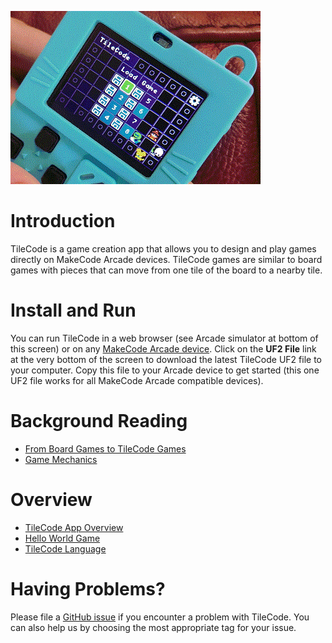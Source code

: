 [![TileCode](pics/meowbit.gif)](https://microsoft.github.io/tilecode/)

# Introduction

TileCode is a game creation app that allows you to design and play games directly on MakeCode Arcade devices. 
TileCode games are similar to board games with pieces that can move from one tile of the board to a nearby tile. 

# Install and Run

You can run TileCode in a web browser (see Arcade simulator at bottom of this screen) or 
on any [MakeCode Arcade device](https://arcade.makecode.com/hardware). Click on
the **UF2 File** link at the very bottom of the screen to download the latest TileCode
UF2 file to your computer. Copy this file to your Arcade device to get started (this
one UF2 file works for all MakeCode Arcade compatible devices).

# Background Reading

* [From Board Games to TileCode Games](board)
* [Game Mechanics](mechanics)

# Overview

* [TileCode App Overview](tilecodeapp)
* [Hello World Game](helloworld)
* [TileCode Language](language)

# Having Problems?

Please file a [GitHub issue](https://github.com/microsoft/tilecode/issues) if you encounter 
a problem with TileCode. You can also help us by choosing the most appropriate tag for your issue. 
